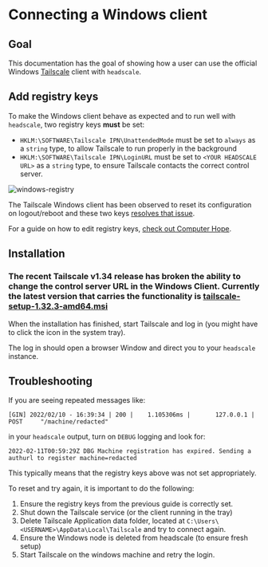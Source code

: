 # Connecting a Windows client

## Goal

This documentation has the goal of showing how a user can use the official Windows [Tailscale](https://tailscale.com) client with `headscale`.

## Add registry keys

To make the Windows client behave as expected and to run well with `headscale`, two registry keys **must** be set:

- `HKLM:\SOFTWARE\Tailscale IPN\UnattendedMode` must be set to `always` as a `string` type, to allow Tailscale to run properly in the background
- `HKLM:\SOFTWARE\Tailscale IPN\LoginURL` must be set to `<YOUR HEADSCALE URL>` as a `string` type, to ensure Tailscale contacts the correct control server.

![windows-registry](./images/windows-registry.png)

The Tailscale Windows client has been observed to reset its configuration on logout/reboot and these two keys [resolves that issue](https://github.com/tailscale/tailscale/issues/2798).

For a guide on how to edit registry keys, [check out Computer Hope](https://www.computerhope.com/issues/ch001348.htm).

## Installation

### The recent Tailscale v1.34 release has broken the ability to change the control server URL in the Windows Client. Currently the latest version that carries the functionality is [tailscale-setup-1.32.3-amd64.msi](https://pkgs.tailscale.com/stable/tailscale-setup-1.32.3-amd64.msi)

When the installation has finished, start Tailscale and log in (you might have to click the icon in the system tray).

The log in should open a browser Window and direct you to your `headscale` instance.

## Troubleshooting

If you are seeing repeated messages like:

```
[GIN] 2022/02/10 - 16:39:34 | 200 |    1.105306ms |       127.0.0.1 | POST     "/machine/redacted"
```

in your `headscale` output, turn on `DEBUG` logging and look for:

```
2022-02-11T00:59:29Z DBG Machine registration has expired. Sending a authurl to register machine=redacted
```

This typically means that the registry keys above was not set appropriately.

To reset and try again, it is important to do the following:

1. Ensure the registry keys from the previous guide is correctly set.
2. Shut down the Tailscale service (or the client running in the tray)
3. Delete Tailscale Application data folder, located at `C:\Users\<USERNAME>\AppData\Local\Tailscale` and try to connect again.
4. Ensure the Windows node is deleted from headscale (to ensure fresh setup)
5. Start Tailscale on the windows machine and retry the login.

